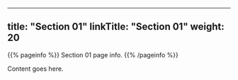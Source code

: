 
---
title: "Section 01"
linkTitle: "Section 01"
weight: 20
---

{{% pageinfo %}}
Section 01 page info.
{{% /pageinfo %}}


Content goes here.


